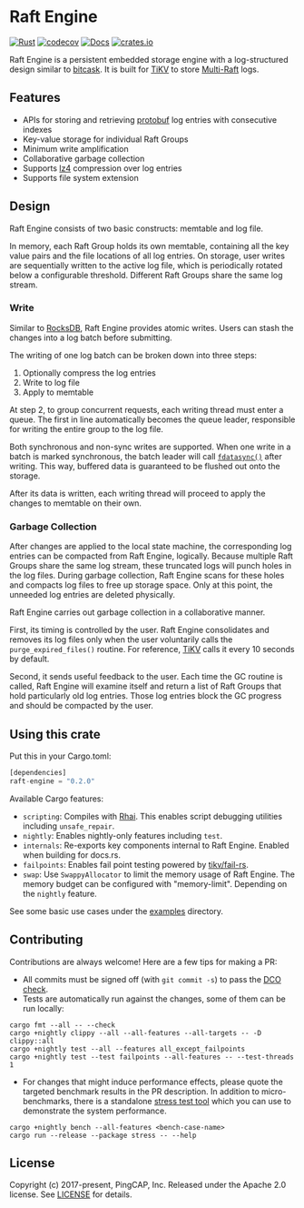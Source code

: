 # Raft Engine

[![Rust](https://github.com/tikv/raft-engine/workflows/Rust/badge.svg?branch=master)](https://github.com/tikv/raft-engine/actions/workflows/rust.yml)
[![codecov](https://codecov.io/gh/tikv/raft-engine/branch/master/graph/badge.svg)](https://app.codecov.io/gh/tikv/raft-engine)
[![Docs](https://docs.rs/raft-engine/badge.svg)](https://docs.rs/raft-engine)
[![crates.io](https://img.shields.io/crates/v/raft-engine.svg)](https://crates.io/crates/raft-engine)

Raft Engine is a persistent embedded storage engine with a log-structured design similar to [bitcask](https://github.com/basho/bitcask). It is built for [TiKV](https://github.com/tikv/tikv) to store [Multi-Raft](https://raft.github.io/) logs.

## Features

- APIs for storing and retrieving [protobuf](https://crates.io/crates/protobuf) log entries with consecutive indexes
- Key-value storage for individual Raft Groups
- Minimum write amplification
- Collaborative garbage collection
- Supports [lz4](http://www.lz4.org/) compression over log entries
- Supports file system extension

## Design

Raft Engine consists of two basic constructs: memtable and log file.

In memory, each Raft Group holds its own memtable, containing all the key value pairs and the file locations of all log entries. On storage, user writes are sequentially written to the active log file, which is periodically rotated below a configurable threshold. Different Raft Groups share the same log stream.

### Write

Similar to [RocksDB](https://github.com/facebook/rocksdb), Raft Engine provides atomic writes. Users can stash the changes into a log batch before submitting.

The writing of one log batch can be broken down into three steps:

1. Optionally compress the log entries
2. Write to log file
3. Apply to memtable

At step 2, to group concurrent requests, each writing thread must enter a queue. The first in line automatically becomes the queue leader, responsible for writing the entire group to the log file.

Both synchronous and non-sync writes are supported. When one write in a batch is marked synchronous, the batch leader will call [`fdatasync()`](https://linux.die.net/man/2/fdatasync) after writing. This way, buffered data is guaranteed to be flushed out onto the storage.

After its data is written, each writing thread will proceed to apply the changes to memtable on their own.

### Garbage Collection

After changes are applied to the local state machine, the corresponding log entries can be compacted from Raft Engine, logically. Because multiple Raft Groups share the same log stream, these truncated logs will punch holes in the log files. During garbage collection, Raft Engine scans for these holes and compacts log files to free up storage space. Only at this point, the unneeded log entries are deleted physically.

Raft Engine carries out garbage collection in a collaborative manner.

First, its timing is controlled by the user. Raft Engine consolidates and removes its log files only when the user voluntarily calls the `purge_expired_files()` routine. For reference, [TiKV](https://github.com/tikv/tikv) calls it every 10 seconds by default.

Second, it sends useful feedback to the user. Each time the GC routine is called, Raft Engine will examine itself and return a list of Raft Groups that hold particularly old log entries. Those log entries block the GC progress and should be compacted by the user.

## Using this crate

Put this in your Cargo.toml:

```rust
[dependencies]
raft-engine = "0.2.0"
```

Available Cargo features:

- `scripting`: Compiles with [Rhai](https://github.com/rhaiscript/rhai). This enables script debugging utilities including `unsafe_repair`.
- `nightly`: Enables nightly-only features including `test`.
- `internals`: Re-exports key components internal to Raft Engine. Enabled when building for docs.rs.
- `failpoints`: Enables fail point testing powered by [tikv/fail-rs](https://github.com/tikv/fail-rs).
- `swap`: Use `SwappyAllocator` to limit the memory usage of Raft Engine. The memory budget can be configured with "memory-limit". Depending on the `nightly` feature.

See some basic use cases under the [examples](https://github.com/tikv/raft-engine/tree/master/examples) directory.

## Contributing

Contributions are always welcome! Here are a few tips for making a PR:

- All commits must be signed off (with `git commit -s`) to pass the [DCO check](https://probot.github.io/apps/dco/).
- Tests are automatically run against the changes, some of them can be run locally:

```
cargo fmt --all -- --check
cargo +nightly clippy --all --all-features --all-targets -- -D clippy::all
cargo +nightly test --all --features all_except_failpoints
cargo +nightly test --test failpoints --all-features -- --test-threads 1
```

- For changes that might induce performance effects, please quote the targeted benchmark results in the PR description. In addition to micro-benchmarks, there is a standalone [stress test tool](https://github.com/tikv/raft-engine/tree/master/stress) which you can use to demonstrate the system performance.

```
cargo +nightly bench --all-features <bench-case-name>
cargo run --release --package stress -- --help
```

## License

Copyright (c) 2017-present, PingCAP, Inc. Released under the Apache 2.0 license. See [LICENSE](https://github.com/tikv/raft-engine/blob/master/LICENSE) for details.
